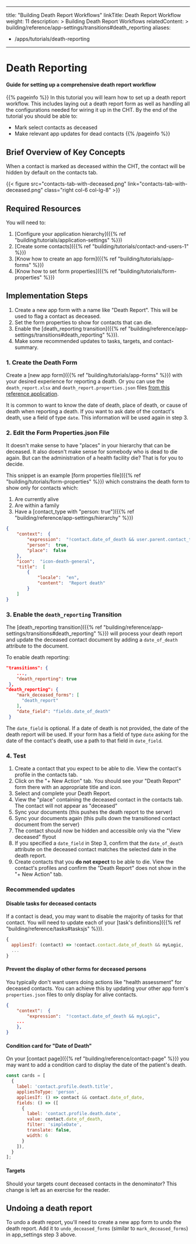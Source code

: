 ﻿---
title: "Building Death Report Workflows"
linkTitle: Death Report Workflow
weight: 11
description: >
  Building Death Report Workflows
relatedContent: >
  building/reference/app-settings/transitions#death_reporting
aliases:
   - /apps/tutorials/death-reporting
----

# Death Reporting

#### Guide for setting up a comprehensive death report workflow

{{% pageinfo %}}
In this tutorial you will learn how to set up a death report workflow. This includes laying out a death report form as well as handling all the configurations needed for wiring it up in the CHT.
By the end of the tutorial you should be able to:

- Mark select contacts as deceased
- Make relevant app updates for dead contacts
{{% /pageinfo %}}

## Brief Overview of Key Concepts

When a contact is marked as deceased within the CHT, the contact will be hidden by default on the contacts tab.

{{< figure src="contacts-tab-with-deceased.png" link="contacts-tab-with-deceased.png" class="right col-6 col-lg-8" >}}	

## Required Resources

You will need to:

1. [Configure your application hierarchy]({{% ref "building/tutorials/application-settings" %}})
2. [Create some contacts]({{% ref "building/tutorials/contact-and-users-1" %}})
3. [Know how to create an app form]({{% ref "building/tutorials/app-forms" %}})
4. [Know how to set form properties]({{% ref "building/tutorials/form-properties" %}})

## Implementation Steps

1. Create a new app form with a name like "Death Report". This will be used to flag a contact as deceased.
2. Set the form properties to show for contacts that can die.
3. Enable the [death_reporting transition]({{% ref "building/reference/app-settings/transitions#death_reporting" %}}).
4. Make some recommended updates to tasks, targets, and contact-summary.

### 1. Create the Death Form

Create a [new app form]({{% ref "building/tutorials/app-forms" %}}) with your desired experience for reporting a death. Or you can use the `death_report.xlsx` and `death_report.properties.json` files [from this reference application](https://github.com/medic/cht-core/tree/master/config/default/forms/app).

It is common to want to know the date of death, place of death, or cause of death when reporting a death. If you want to ask date of the contact's death, use a field of type `date`. This information will be used again in step 3.

### 2. Edit the Form Properties.json File

It doesn't make sense to have "places" in your hierarchy that can be deceased. It also doesn't make sense for somebody who is dead to die again. But can the administration of a health facility die? That is for you to decide.

This snippet is an example [form properties file]({{% ref "building/tutorials/form-properties" %}}) which constrains the death form to show only for contacts which:

1. Are currently alive
2. Are within a family
3. Have a [contact_type with "person: true"]({{% ref "building/reference/app-settings/hierarchy" %}})

```json
{
	"context":  {
		"expression":  "!contact.date_of_death && user.parent.contact_type === 'family'",
		"person":  true,
		"place":  false
	},
	"icon":  "icon-death-general",
	"title":  [
		{
			"locale":  "en",
			"content":  "Report death"
		}
	]
}
```

### 3. Enable the `death_reporting` Transition

The [death_reporting transition]({{% ref "building/reference/app-settings/transitions#death_reporting" %}}) will process your death report and update the deceased contact document by adding a `date_of_death` attribute to the document.


To enable death reporting:

```json
"transitions": {
    ...,
    "death_reporting": true
 },
"death_reporting": {
    "mark_deceased_forms": [
      "death_report"
    ],
    "date_field": "fields.date_of_death"
 }
```

 The `date_field` is optional. If a date of death is not provided, the date of the death report will be used. If your form has a field of type `date` asking for the date of the contact's death, use a path to that field in `date_field`.

### 4. Test

1. Create a contact that you expect to be able to die. View the contact's profile in the contacts tab.
2. Click on the "+ New Action" tab. You should see your "Death Report" form there with an appropriate title and icon.
3. Select and complete your Death Report.
4. View the "place" containing the deceased contact in the contacts tab. The contact will not appear as "deceased"
5. Sync your documents (this pushes the death report to the server)
6. Sync your documents again (this pulls down the transitioned contact document from the server)
7. The contact should now be hidden and accessible only via the "View deceased" flyout
8. If you specified a `date_field` in Step 3, confirm that the `date_of_death` attribute on the deceased contact matches the selected date in the death report.
9. Create contacts that you **do not expect** to be able to die. View the contact's profiles and confirm the "Death Report" does not show in the "+ New Action" tab.

### Recommended updates

#### Disable tasks for deceased contacts

If a contact is dead, you may want to disable the majority of tasks for that contact. You will need to update each of your [task's definitions]({{% ref "building/reference/tasks#tasksjs" %}}).

```javascript
{
  appliesIf: (contact) => !contact.contact.date_of_death && myLogic,
  ...
}
```

#### Prevent the display of other forms for deceased persons

You typically don't want users doing actions like "health assessment" for deceased contacts. You can achieve this by updating your other app form's `properties.json` files to only display for alive contacts.

```json
{
	"context":  {
		"expression":  "!contact.date_of_death && myLogic",
    ...
	},
}
```

#### Condition card for "Date of Death"

On your [contact page]({{% ref "building/reference/contact-page" %}}) you may want to add a condition card to display the date of the patient's death.

```javascript
const cards = [
  {
    label: 'contact.profile.death.title',
    appliesToType: 'person',
    appliesIf: () => contact && contact.date_of_date,
    fields: () => ([
      { 
        label: 'contact.profile.death.date', 
        value: contact.date_of_death, 
        filter: 'simpleDate', 
        translate: false, 
        width: 6
      }
    ]),
  }
];
```

#### Targets

Should your targets count deceased contacts in the denominator? This change is left as an exercise for the reader.

## Undoing a death report

To undo a death report, you'll need to create a new app form to undo the death report. Add it to `undo_deceased_forms` (similar to `mark_deceased_forms`) in app_settings step 3 above.
